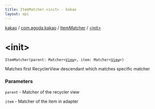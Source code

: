 ```yaml
---
title: ItemMatcher.<init> - kakao
layout: api
---
```


<div class='api-docs-breadcrumbs'><a href="../../index.html">kakao</a> / <a href="../index.html">com.agoda.kakao</a> / <a href="index.html">ItemMatcher</a> / <a href=".">&lt;init&gt;</a></div>

# &lt;init&gt;

<div class="signature"><code><span class="identifier">ItemMatcher</span><span class="symbol">(</span><span class="parameterName" id="com.agoda.kakao.ItemMatcher$<init>(org.hamcrest.Matcher((android.view.View)), org.hamcrest.Matcher((android.view.View)))/parent">parent</span><span class="symbol">:</span>&nbsp;<span class="identifier">Matcher</span><span class="symbol">&lt;</span><a href="https://developer.android.com/reference/android/view/View.html"><span class="identifier">View</span></a><span class="symbol">&gt;</span><span class="symbol">, </span><span class="parameterName" id="com.agoda.kakao.ItemMatcher$<init>(org.hamcrest.Matcher((android.view.View)), org.hamcrest.Matcher((android.view.View)))/item">item</span><span class="symbol">:</span>&nbsp;<span class="identifier">Matcher</span><span class="symbol">&lt;</span><a href="https://developer.android.com/reference/android/view/View.html"><span class="identifier">View</span></a><span class="symbol">&gt;</span><span class="symbol">)</span></code></div>

Matches first RecyclerView descendant which matches specific matcher

### Parameters

<code>parent</code> - Matcher of the recycler view

<code>item</code> - Matcher of the item in adapter